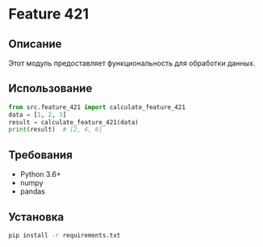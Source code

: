 # Feature 421
## Описание
Этот модуль предоставляет функциональность для обработки данных.
## Использование
```python
from src.feature_421 import calculate_feature_421
data = [1, 2, 3]
result = calculate_feature_421(data)
print(result)  # [2, 4, 6]
```
## Требования
- Python 3.6+
- numpy
- pandas
## Установка
```bash
pip install -r requirements.txt
```